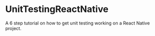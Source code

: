# UnitTestingReactNative
A 6 step tutorial on how to get unit testing working on a React Native project.

